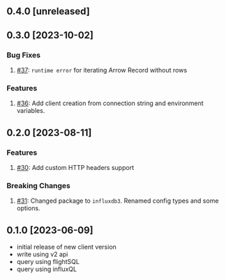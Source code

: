 ## 0.4.0 [unreleased]

## 0.3.0 [2023-10-02]

### Bug Fixes

1. [#37](https://github.com/InfluxCommunity/influxdb3-go/pull/37): `runtime error` for iterating Arrow Record without rows

### Features

1. [#36](https://github.com/InfluxCommunity/influxdb3-go/pull/36): Add client creation from connection string
and environment variables.

## 0.2.0 [2023-08-11]

### Features

1. [#30](https://github.com/InfluxCommunity/influxdb3-go/pull/30): Add custom HTTP headers support

### Breaking Changes

1. [#31](https://github.com/InfluxCommunity/influxdb3-go/pull/31): Changed package to `influxdb3`.
Renamed config types and some options.

## 0.1.0 [2023-06-09]

- initial release of new client version
- write using v2 api
- query using flightSQL
- query using influxQL
